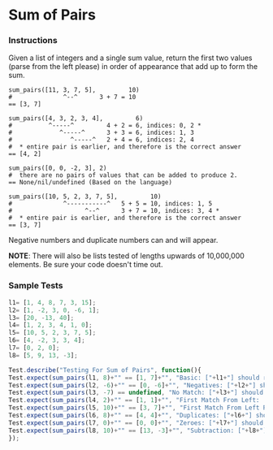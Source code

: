 # Sum of Pairs

### Instructions
Given a list of integers and a single sum value, return the first two values (parse from the left please) in order of 
appearance that add up to form the sum.

```
sum_pairs([11, 3, 7, 5],         10)
#              ^--^      3 + 7 = 10
== [3, 7]

sum_pairs([4, 3, 2, 3, 4],         6)
#          ^-----^         4 + 2 = 6, indices: 0, 2 *
#             ^-----^      3 + 3 = 6, indices: 1, 3
#                ^-----^   2 + 4 = 6, indices: 2, 4
#  * entire pair is earlier, and therefore is the correct answer
== [4, 2]

sum_pairs([0, 0, -2, 3], 2)
#  there are no pairs of values that can be added to produce 2.
== None/nil/undefined (Based on the language)

sum_pairs([10, 5, 2, 3, 7, 5],         10)
#              ^-----------^   5 + 5 = 10, indices: 1, 5
#                    ^--^      3 + 7 = 10, indices: 3, 4 *
#  * entire pair is earlier, and therefore is the correct answer
== [3, 7]
```

Negative numbers and duplicate numbers can and will appear.

**NOTE**: There will also be lists tested of lengths upwards of 10,000,000 elements. Be sure your code doesn't time out.

### Sample Tests
```js
l1= [1, 4, 8, 7, 3, 15];
l2= [1, -2, 3, 0, -6, 1];
l3= [20, -13, 40];
l4= [1, 2, 3, 4, 1, 0];
l5= [10, 5, 2, 3, 7, 5];
l6= [4, -2, 3, 3, 4];
l7= [0, 2, 0];
l8= [5, 9, 13, -3];

Test.describe("Testing For Sum of Pairs", function(){
Test.expect(sum_pairs(l1, 8)+"" == [1, 7]+"", "Basic: ["+l1+"] should return [1, 7] for sum = 8");
Test.expect(sum_pairs(l2, -6)+"" == [0, -6]+"", "Negatives: ["+l2+"] should return [0, -6] for sum = -6");
Test.expect(sum_pairs(l3, -7) == undefined, "No Match: ["+l3+"] should return undefined for sum = -7");
Test.expect(sum_pairs(l4, 2)+"" == [1, 1]+"", "First Match From Left: ["+l4+"] should return [1, 1] for sum = 2 ");
Test.expect(sum_pairs(l5, 10)+"" == [3, 7]+"", "First Match From Left REDUX!: ["+l5+"] should return [3, 7] for sum = 10 ");
Test.expect(sum_pairs(l6, 8)+"" == [4, 4]+"", "Duplicates: ["+l6+"] should return [4, 4] for sum = 8");
Test.expect(sum_pairs(l7, 0)+"" == [0, 0]+"", "Zeroes: ["+l7+"] should return [0, 0] for sum = 0");
Test.expect(sum_pairs(l8, 10)+"" == [13, -3]+"", "Subtraction: ["+l8+"] should return [13, -3] for sum = 10");
});
```